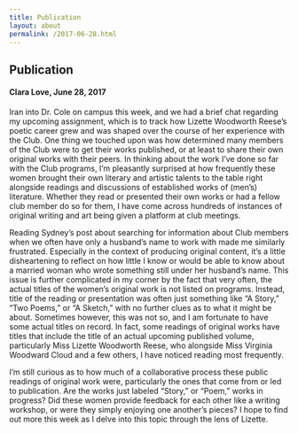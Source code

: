 ```yaml
---
title: Publication
layout: about
permalink: /2017-06-28.html
---
```


## Publication
#### Clara Love, June 28, 2017

Iran into Dr. Cole on campus this week, and we had a brief chat regarding my upcoming assignment, which is to track how Lizette Woodworth Reese’s poetic career grew and was shaped over the course of her experience with the Club. One thing we touched upon was how determined many members of the Club were to get their works published, or at least to share their own original works with their peers. In thinking about the work I’ve done so far with the Club programs, I’m pleasantly surprised at how frequently these women brought their own literary and artistic talents to the table right alongside readings and discussions of established works of (men’s) literature. Whether they read or presented their own works or had a fellow club member do so for them, I have come across hundreds of instances of original writing and art being given a platform at club meetings.

Reading Sydney’s post about searching for information about Club members when we often have only a husband’s name to work with made me similarly frustrated. Especially in the context of producing original content, it’s a little disheartening to reflect on how little I know or would be able to know about a married woman who wrote something still under her husband’s name. This issue is further complicated in my corner by the fact that very often, the actual titles of the women’s original work is not listed on programs. Instead, title of the reading or presentation was often just something like “A Story,” “Two Poems,” or “A Sketch,” with no further clues as to what it might be about. Sometimes however, this was not so, and I am fortunate to have some actual titles on record. In fact, some readings of original works have titles that include the title of an actual upcoming published volume, particularly Miss Lizette Woodworth Reese, who alongside Miss Virginia Woodward Cloud and a few others, I have noticed reading most frequently.

I’m still curious as to how much of a collaborative process these public readings of original work were, particularly the ones that come from or led to publication. Are the works just labeled “Story,” or “Poem,” works in progress? Did these women provide feedback for each other like a writing workshop, or were they simply enjoying one another’s pieces? I hope to find out more this week as I delve into this topic through the lens of Lizette.
